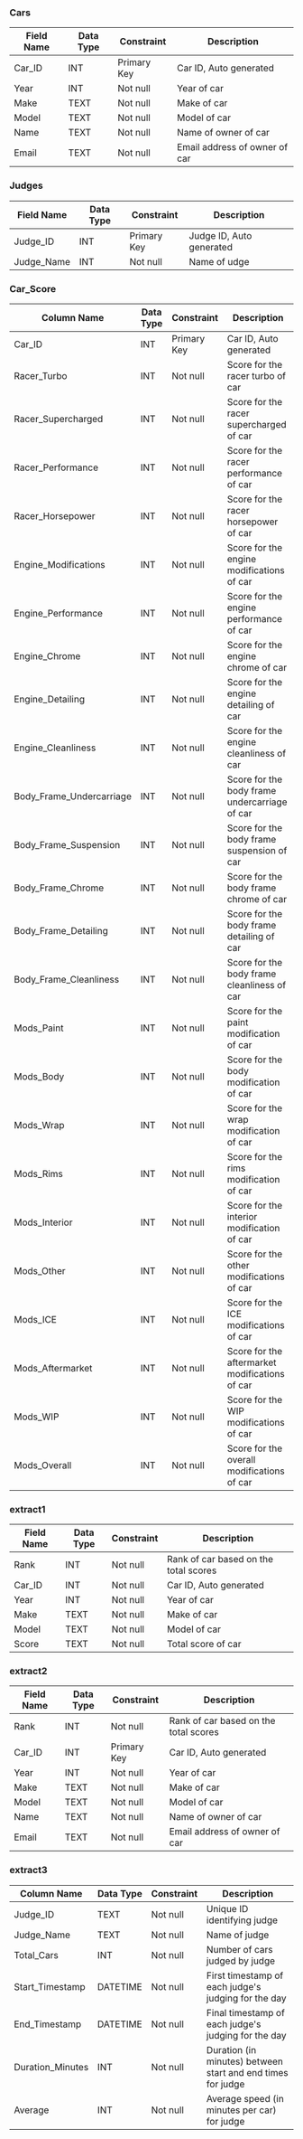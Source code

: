 ### Cars
|Field Name|Data Type|Constraint|Description|
|-----------|---------|------------|-----------|
|Car_ID|INT|Primary Key|Car ID, Auto generated|
|Year|INT|Not null|Year of car|
|Make|TEXT|Not null|Make of car|
|Model|TEXT|Not null|Model of car|
|Name|TEXT|Not null|Name of owner of car|
|Email|TEXT|Not null|Email address of owner of car|





### Judges
|Field Name|Data Type|Constraint|Description|
|-----------|---------|------------|-----------|
|Judge_ID|INT|Primary Key|Judge ID, Auto generated|
|Judge_Name|INT|Not null|Name of udge|


### Car_Score
|Column Name|Data Type|Constraint|Description|
|-----------|---------|---------|-----------|
|Car_ID|INT|Primary Key|Car ID, Auto generated|
|Racer_Turbo|INT|Not null|Score for the racer turbo of car|
|Racer_Supercharged|INT|Not null|Score for the racer supercharged of car|
|Racer_Performance|INT|Not null|Score for the racer performance of car|
|Racer_Horsepower|INT|Not null|Score for the racer horsepower of car|
|Engine_Modifications|INT|Not null|Score for the engine modifications of car|
|Engine_Performance|INT|Not null|Score for the engine performance of car|
|Engine_Chrome|INT|Not null|Score for the engine chrome of car|
|Engine_Detailing|INT|Not null|Score for the engine detailing of car|
|Engine_Cleanliness|INT|Not null|Score for the engine cleanliness of car|
|Body_Frame_Undercarriage|INT|Not null|Score for the body frame undercarriage of car|
|Body_Frame_Suspension|INT|Not null|Score for the body frame suspension of car|
|Body_Frame_Chrome|INT|Not null|Score for the body frame chrome of car|
|Body_Frame_Detailing|INT|Not null|Score for the body frame detailing of car|
|Body_Frame_Cleanliness|INT|Not null|Score for the body frame cleanliness of car|
|Mods_Paint|INT|Not null|Score for the paint modification of car|
|Mods_Body|INT|Not null|Score for the body modification of car|
|Mods_Wrap|INT|Not null|Score for the wrap modification of car|
|Mods_Rims|INT|Not null|Score for the rims modification of car|
|Mods_Interior|INT|Not null|Score for the interior modification of car|
|Mods_Other|INT|Not null|Score for the other modifications of car|
|Mods_ICE|INT|Not null|Score for the ICE modifications of car|
|Mods_Aftermarket|INT|Not null|Score for the aftermarket modifications of car|
|Mods_WIP|INT|Not null|Score for the WIP modifications of car|
|Mods_Overall|INT|Not null|Score for the overall modifications of car|


### extract1
|Field Name|Data Type|Constraint|Description|
|-----------|---------|------------|-----------|
|Rank|INT|Not null|Rank of car based on the total scores|
|Car_ID|INT|Not null|Car ID, Auto generated|
|Year|INT|Not null|Year of car|
|Make|TEXT|Not null|Make of car|
|Model|TEXT|Not null|Model of car|
|Score|TEXT|Not null|Total score of car|


### extract2
|Field Name|Data Type|Constraint|Description|
|-----------|---------|------------|-----------|
|Rank|INT|Not null|Rank of car based on the total scores|
|Car_ID|INT|Primary Key|Car ID, Auto generated|
|Year|INT|Not null|Year of car|
|Make|TEXT|Not null|Make of car|
|Model|TEXT|Not null|Model of car|
|Name|TEXT|Not null|Name of owner of car|
|Email|TEXT|Not null|Email address of owner of car|



### extract3
|Column Name|Data Type|Constraint|Description|
|-----------|---------|---------|-----------|
|Judge_ID|TEXT|Not null|Unique ID identifying judge|
|Judge_Name|TEXT|Not null|Name of judge|
|Total_Cars|INT|Not null|Number of cars judged by judge|
|Start_Timestamp|DATETIME|Not null|First timestamp of each judge's judging for the day|
|End_Timestamp|DATETIME|Not null|Final timestamp of each judge's judging for the day|
|Duration_Minutes|INT|Not null|Duration (in minutes) between start and end times for judge|
|Average|INT|Not null|Average speed (in minutes per car) for judge|
